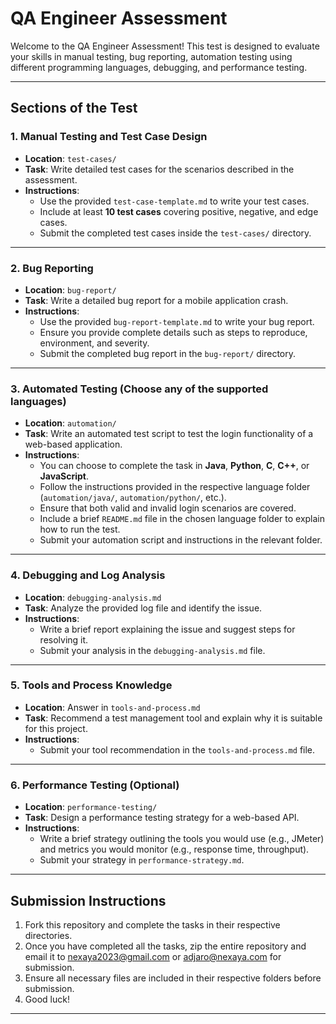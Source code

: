 # QA Engineer Assessment

Welcome to the QA Engineer Assessment! This test is designed to evaluate your skills in manual testing, bug reporting, automation testing using different programming languages, debugging, and performance testing.

---

## Sections of the Test

### 1. Manual Testing and Test Case Design
- **Location**: `test-cases/`
- **Task**: Write detailed test cases for the scenarios described in the assessment.
- **Instructions**:
  - Use the provided `test-case-template.md` to write your test cases.
  - Include at least **10 test cases** covering positive, negative, and edge cases.
  - Submit the completed test cases inside the `test-cases/` directory.

---

### 2. Bug Reporting
- **Location**: `bug-report/`
- **Task**: Write a detailed bug report for a mobile application crash.
- **Instructions**:
  - Use the provided `bug-report-template.md` to write your bug report.
  - Ensure you provide complete details such as steps to reproduce, environment, and severity.
  - Submit the completed bug report in the `bug-report/` directory.

---

### 3. Automated Testing (Choose any of the supported languages)
- **Location**: `automation/`
- **Task**: Write an automated test script to test the login functionality of a web-based application.
- **Instructions**:
  - You can choose to complete the task in **Java**, **Python**, **C**, **C++**, or **JavaScript**.
  - Follow the instructions provided in the respective language folder (`automation/java/`, `automation/python/`, etc.).
  - Ensure that both valid and invalid login scenarios are covered.
  - Include a brief `README.md` file in the chosen language folder to explain how to run the test.
  - Submit your automation script and instructions in the relevant folder.

---

### 4. Debugging and Log Analysis
- **Location**: `debugging-analysis.md`
- **Task**: Analyze the provided log file and identify the issue.
- **Instructions**:
  - Write a brief report explaining the issue and suggest steps for resolving it.
  - Submit your analysis in the `debugging-analysis.md` file.

---

### 5. Tools and Process Knowledge
- **Location**: Answer in `tools-and-process.md`
- **Task**: Recommend a test management tool and explain why it is suitable for this project.
- **Instructions**:
  - Submit your tool recommendation in the `tools-and-process.md` file.
  
---

### 6. Performance Testing (Optional)
- **Location**: `performance-testing/`
- **Task**: Design a performance testing strategy for a web-based API.
- **Instructions**:
  - Write a brief strategy outlining the tools you would use (e.g., JMeter) and metrics you would monitor (e.g., response time, throughput).
  - Submit your strategy in `performance-strategy.md`.

---

## Submission Instructions
1. Fork this repository and complete the tasks in their respective directories.
2. Once you have completed all the tasks, zip the entire repository and email it to nexaya2023@gmail.com or adjaro@nexaya.com for submission.
3. Ensure all necessary files are included in their respective folders before submission.
4. Good luck!

---
